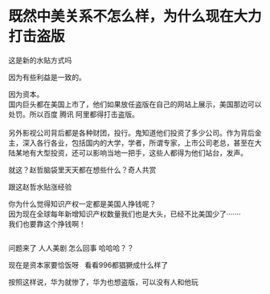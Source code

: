 # 既然中美关系不怎么样，为什么现在大力打击盗版


这是新的水贴方式吗

因为有些利益是一致的。

因为资本。&nbsp;&nbsp;<br />
国内巨头都在美国上市了，他们如果放任盗版在自己的网站上展示，美国那边可以处罚。所以百度 腾讯 阿里都得打击盗版。<br />
<br />
另外影视公司背后都是各种财团，投行。鬼知道他们投资了多少公司。作为背后金主，深入各行各业，包括国内的大学，学者，所谓专家，上市公司老总，甚至在大陆某地有大型投资，还可以影响当地一把手，这些人都得为他们站台，发声。

就这？赵哲脑袋里天天都在想些什么？奇人共赏

跟这赵哲水贴涨经验

你为什么觉得知识产权一定都是美国人挣钱呢？<br />
因为现在全球每年新增知识产权数量我们也是大头，已经不比美国少了·······<br />
我们也要靠这个挣钱啊！

<img id="aimg_R8G92" onclick="zoom(this, this.src, 0, 0, 0)" class="zoom" src="https://i.loli.net/2020/11/01/oGOvFSgBafULNbk.jpg" onmouseover="img_onmouseoverfunc(this)" onload="thumbImg(this)" border="0" alt="" />

问题来了 人人美剧 怎么回事 哈哈哈？？

现在是资本家要恰饭呀&nbsp; &nbsp;看看996都猖獗成什么样了

按照这样说，华为就惨了，华为也想盗版，可以没有人和他玩

